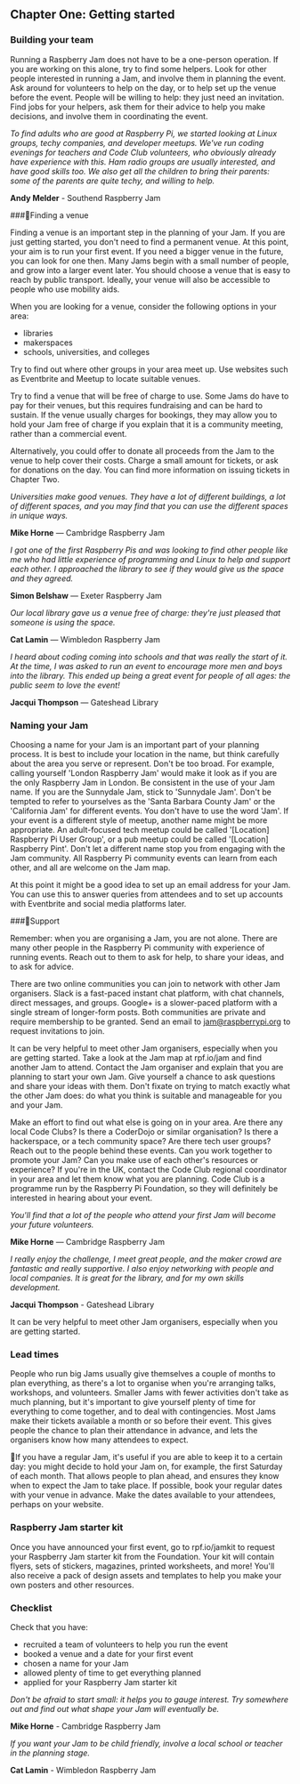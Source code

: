 ## Chapter One: Getting started

### Building your team

Running a Raspberry Jam does not have to be a one-person operation. If you are working on this alone, try to find some helpers. Look for other people interested in running a Jam, and involve them in planning the event. Ask around for volunteers to help on the day, or to help set up the venue before the event. People will be willing to help: they just need an invitation. Find jobs for your helpers, ask them for their advice to help you make decisions, and involve them in coordinating the event.

*To find adults who are good at Raspberry Pi, we started looking at Linux groups, techy companies, and developer meetups. We've run coding evenings for teachers and Code Club volunteers, who obviously already have experience with this. Ham radio groups are usually interested, and have good skills too. We also get all the children to bring their parents: some of the parents are quite techy, and willing to help.*

**Andy Melder** - Southend Raspberry Jam

###Finding a venue

Finding a venue is an important step in the planning of your Jam. If you are just getting started, you don't need to find a permanent venue. At this point, your aim is to run your first event. If you need a bigger venue in the future, you can look for one then. Many Jams begin with a small number of people, and grow into a larger event later. You should choose a venue that is
easy to reach by public transport. Ideally, your venue will also be accessible to people who use mobility aids.

When you are looking for a venue, consider the following options in your area:

- libraries
- makerspaces
- schools, universities, and colleges

Try to find out where other groups in your area meet up. Use websites such as Eventbrite and Meetup to locate suitable venues.

Try to find a venue that will be free of charge to use. Some Jams do have to pay for their venues, but this requires fundraising and can be hard to sustain. If the venue usually charges for bookings, they may allow you to hold your Jam free of charge if you explain that it is a community meeting, rather than a commercial event.

Alternatively, you could offer to donate all proceeds from the Jam to the venue to help cover their costs. Charge a small amount for tickets, or ask for donations on the day. You can find more information on issuing tickets in Chapter Two.

*Universities make good venues. They have a lot of different buildings, a lot of different spaces, and you may find that you can use the different spaces in unique ways.*

**Mike Horne** — Cambridge Raspberry Jam

*I got one of the first Raspberry Pis and was looking to find other people like me who had little experience of programming and Linux to help and support each other. I approached the library to see if they would give us the space and they agreed.*

**Simon Belshaw** — Exeter Raspberry Jam

*Our local library gave us a venue free of charge: they're just pleased that someone is using the space.*

**Cat Lamin** — Wimbledon Raspberry Jam

*I heard about coding coming into schools and that was really the start of it. At the time, I was asked to run an event to encourage more men and boys into the library. This ended up being a great event for people of all ages: the public seem to love the event!*

**Jacqui Thompson** — Gateshead Library

### Naming your Jam

Choosing a name for your Jam is an important part of your planning process. It is best to include your location in the name, but think carefully about the area you serve or represent. Don't be too broad. For example, calling yourself 'London Raspberry Jam' would make it look as if you are the only Raspberry Jam in London. Be consistent in the use of your Jam name. If you are the Sunnydale Jam, stick to 'Sunnydale Jam'. Don't be tempted to refer to yourselves as the 'Santa Barbara County Jam' or the 'California Jam' for different events. You don't have to use the word 'Jam'. If your event is a different style of meetup, another name might be more appropriate. An adult-focused tech meetup could be called '[Location] Raspberry Pi User Group', or a pub meetup could be called '[Location] Raspberry Pint'. Don't let a different name stop you from engaging with the Jam community. All Raspberry Pi community events can learn from each other, and all are welcome on the Jam map.

At this point it might be a good idea to set up an email address for your Jam. You can use this to answer queries from attendees and to set up accounts with Eventbrite and social media platforms later.

###Support

Remember: when you are organising a Jam, you are not alone. There are many other people in the Raspberry Pi community with experience of running events. Reach out to them to ask for help, to share your ideas, and to ask for advice.

There are two online communities you can join to network with other Jam organisers. Slack is a fast-paced instant chat platform, with chat channels, direct messages, and groups. Google+ is a slower-paced platform with a single stream of longer-form posts. Both communities are private and require membership to be granted. Send an email to jam@raspberrypi.org to request invitations to join.

It can be very helpful to meet other Jam organisers, especially when you are getting started. Take a look at the Jam map at rpf.io/jam and find another Jam to attend. Contact the Jam organiser and explain that you are planning to start your own Jam. Give yourself a chance to ask questions and share your ideas with them. Don't fixate on trying to match exactly what the other Jam does: do what you think is suitable and manageable for you and your Jam.

Make an effort to find out what else is going on in your area. Are there any local Code Clubs? Is there a CoderDojo or similar organisation? Is there a hackerspace, or a tech community space? Are there tech user groups? Reach out to the people behind these events. Can you work together to promote your Jam? Can you make use of each other's resources or experience? If you're in the UK, contact the Code Club regional coordinator in your area and let them know what you are planning. Code Club is a programme run by the Raspberry Pi Foundation, so they will definitely be interested in hearing about your event.

*You'll find that a lot of the people who attend your first Jam will become your future volunteers.*

**Mike Horne** — Cambridge Raspberry Jam

*I really enjoy the challenge, I meet great people, and the maker crowd are fantastic and really supportive. I also enjoy networking with people and local companies. It is great for the library, and for my own skills development.*

**Jacqui Thompson** - Gateshead Library

It can be very helpful to meet other Jam organisers, especially when you are getting started.

### Lead times

People who run big Jams usually give themselves a couple of months to plan everything, as there's a lot to organise when you're arranging talks, workshops, and volunteers. Smaller Jams with fewer activities don't take as much planning, but it's important to give yourself plenty of time for everything to come together, and to deal with contingencies. Most Jams make their tickets available a month or so before their event. This gives people the chance to plan their attendance in advance, and lets the organisers know how many attendees to expect.

If you have a regular Jam, it's useful if you are able to keep it to a certain day: you might decide to hold your Jam on, for example, the first Saturday of each month. That allows people to plan ahead, and ensures they know when to expect the Jam to take place. If possible, book your regular dates with your venue in advance. Make the dates available to your attendees, perhaps on your website.

### Raspberry Jam starter kit

Once you have announced your first event, go to rpf.io/jamkit to request your Raspberry Jam starter kit from the Foundation. Your kit will contain flyers, sets of stickers, magazines, printed worksheets, and more! You'll also receive a pack of design assets and templates to help you make your own posters and other resources.

### Checklist

Check that you have:

- recruited a team of volunteers to help you run the event
- booked a venue and a date for your first event
- chosen a name for your Jam
- allowed plenty of time to get everything planned
- applied for your Raspberry Jam starter kit

*Don't be afraid to start small: it helps you to gauge interest. Try somewhere out and find out what shape your Jam will eventually be.*

**Mike Horne** - Cambridge Raspberry Jam

*If you want your Jam to be child friendly, involve a local school or teacher in the planning stage.*

**Cat Lamin** - Wimbledon Raspberry Jam
